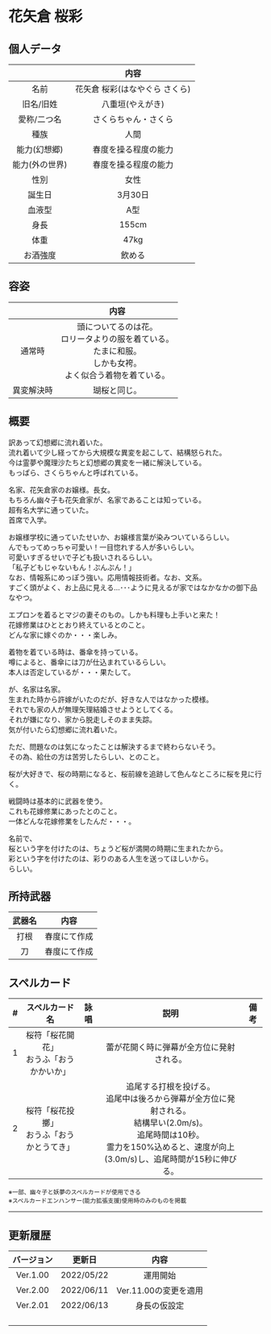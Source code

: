 # 花矢倉 桜彩

## 個人データ
||内容|
|:---:|:---:|
|名前|花矢倉 桜彩(はなやぐら さくら)|
|旧名/旧姓|八重垣(やえがき)|
|愛称/二つ名|さくらちゃん・さくら|
|種族|人間|
|能力(幻想郷)|春度を操る程度の能力|
|能力(外の世界)|春度を操る程度の能力|
|性別|女性|
|誕生日|3月30日|
|血液型|A型|
|身長|155cm|
|体重|47kg|
|お酒強度|飲める|

## 容姿
||内容|
|:---:|:---:|
|通常時|頭についてるのは花。<br>ロリータよりの服を着ている。<br>たまに和服。<br>しかも女袴。<br>よく似合う着物を着ている。|
|異変解決時|瑚桜と同じ。|

## 概要
訳あって幻想郷に流れ着いた。<br>
流れ着いて少し経ってから大規模な異変を起こして、結構怒られた。<br>
今は霊夢や魔理沙たちと幻想郷の異変を一緒に解決している。<br>
もっぱら、さくらちゃんと呼ばれている。<br>

名家、花矢倉家のお嬢様。長女。<br>
もちろん幽々子も花矢倉家が、名家であることは知っている。<br>
超有名大学に通っていた。<br>
首席で入学。<br>

お嬢様学校に通っていたせいか、お嬢様言葉が染みついているらしい。<br>
んでもってめっちゃ可愛い！一目惚れする人が多いらしい。<br>
可愛いすぎるせいで子ども扱いされるらしい。<br>
「私子どもじゃないもん！ぷんぷん！」<br>
なお、情報系にめっぽう強い。応用情報技術者。なお、文系。<br>
すごく頭がよく、お上品に見える…･･･ように見えるが家ではなかなかの御下品なやつ。<br>

エプロンを着るとマジの妻そのもの。しかも料理も上手いと来た！<br>
花嫁修業はひととおり終えているとのこと。<br>
どんな家に嫁ぐのか・・・楽しみ。<br>

着物を着ている時は、番傘を持っている。<br>
噂によると、番傘には刀が仕込まれているらしい。<br>
本人は否定しているが・・・果たして。<br>

が、名家は名家。<br>
生まれた時から許嫁がいたのだが、好きな人ではなかった模様。<br>
それでも家の人が無理矢理結婚させようとしてくる。<br>
それが嫌になり、家から脱走しそのまま失踪。<br>
気が付いたら幻想郷に流れ着いた。<br>

ただ、問題なのは気になったことは解決するまで終わらないそう。<br>
その為、給仕の方は苦労したらしい、とのこと。<br>

桜が大好きで、桜の時期になると、桜前線を追跡して色んなところに桜を見に行く。<br>

戦闘時は基本的に武器を使う。<br>
これも花嫁修業にあったとのこと。<br>
一体どんな花嫁修業をしたんだ・・・。<br>

名前で、<br>
桜という字を付けたのは、ちょうど桜が満開の時期に生まれたから。<br>
彩という字を付けたのは、彩りのある人生を送ってほしいから。<br>
らしい。<br>

## 所持武器
|武器名|内容|
|:---:|:---:|
|打根|春度にて作成|
|刀|春度にて作成|

## スペルカード
|#|スペルカード名|詠唱|説明|備考|
|:---:|:---:|:---:|:---:|:---:|
|1|桜符「桜花開花」<br>おうふ「おうかかいか」||蕾が花開く時に弾幕が全方位に発射される。||
|2|桜符「桜花投擲」<br>おうふ「おうかとうてき」||追尾する打根を投げる。<br>追尾中は後ろから弾幕が全方位に発射される。<br>結構早い(2.0m/s)。<br>追尾時間は10秒。<br>霊力を150%込めると、速度が向上(3.0m/s)し、追尾時間が15秒に伸びる。||

<sup>
※一部、幽々子と妖夢のスペルカードが使用できる<br>
※スペルカードエンハンサー(能力拡張支援)使用時のみのものを掲載
</sup>

***

## 更新履歴
|バージョン|更新日|内容|
|:---:|:---:|:---:|
|Ver.1.00|2022/05/22|運用開始|
|Ver.2.00|2022/06/11|Ver.11.00の変更を適用|
|Ver.2.01|2022/06/13|身長の仮設定|
||||
||||
||||
||||

